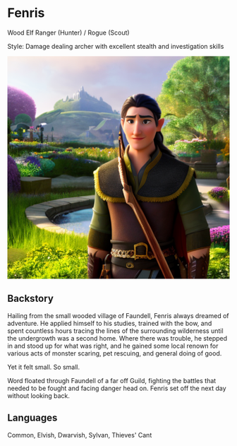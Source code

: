 # Fenris

Wood Elf Ranger (Hunter) / Rogue (Scout)

Style: Damage dealing archer with excellent stealth and investigation skills

![Fenris](/img/players/Fenris.png)

## Backstory

Hailing from the small wooded village of Faundell, Fenris always dreamed of adventure. He applied himself to his studies, trained with the bow, and spent countless hours tracing the lines of the surrounding wilderness until the undergrowth was a second home. Where there was trouble, he stepped in and stood up for what was right, and he gained some local renown for various acts of monster scaring, pet rescuing, and general doing of good.

Yet it felt small. So small.

Word floated through Faundell of a far off Guild, fighting the battles that needed to be fought and facing danger head on. Fenris set off the next day without looking back.

## Languages

Common, Elvish, Dwarvish, Sylvan, Thieves' Cant
